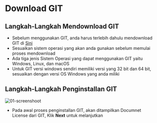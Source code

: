 # Download GIT

## Langkah-Langkah Mendownload GIT

* Sebelum menggunakan GIT, anda harus terlebih dahulu mendownload GIT di [Sini](https://git-scm.com/downloads)
* Sesuaikan sistem operasi yang akan anda gunakan sebelum memulai proses mendownload
* Ada tiga jenis Sistem Operasi yang dapat menggunakan GIT yaitu Windows, Linux, dan macOS
* Untuk GIT versi windows sendiri memiliki versi yang 32 bit dan 64 bit, sesuaikan dengan versi OS Windows yang anda miliki

## Langkah-Langkah Penginstallan GIT

![01-screenshoot](/images/Screenshot_181)

* Pada awal proses penginstallan GIT, akan ditampilkan Documnet License dari GIT, Klik **Next** untuk melanjutkan